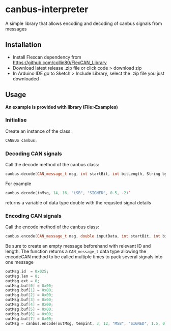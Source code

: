 # canbus-interpreter

A simple library that allows encoding and decoding of canbus signals from messages

## Installation

* Install Flexcan dependency from https://github.com/collin80/FlexCAN_Library
* Download latest release .zip file or click code > download zip
* In Arduino IDE go to Sketch > Include Library, select the .zip file you just downloaded

## Usage

**An example is provided with library (File>Examples)**

### Initialise
Create an instance of the class:
``` c++
CANBUS canbus;
```

### Decoding CAN signals

Call the decode method of the canbus class:  
``` c++
canbus.decode(CAN_message_t msg, int startBit, int bitLength, String byteOrder, String dataType, double Scale, double bias)`
```

For example  
``` c++
canbus.decode(inMsg, 14, 16, "LSB", "SIGNED", 0.5, -2)`
```

returns a variable of data type double with the requsted signal details

### Encoding CAN signals  
  
Call the encode method of the canbus class:  
``` c++
canbus.encode(CAN_message_t msg, double inputData, int startBit, int bitLength, String byteOrder, String dataType, double Scale, double bias)
```

Be sure to create an empty message beforehand with relevant ID and length. The function returns a `CAN_message_t` data type allowing the encodeCAN method to be called multiple times to pack several signals into one message

``` c++
outMsg.id  = 0x025;
outMsg.len = 8;
outMsg.ext = 0;
outMsg.buf[0] = 0x00;
outMsg.buf[1] = 0x00;
outMsg.buf[2] = 0x00;
outMsg.buf[3] = 0x00;
outMsg.buf[4] = 0x00;
outMsg.buf[5] = 0x00;
outMsg.buf[6] = 0x00;
outMsg.buf[7] = 0x00;
outMsg = canbus.encode(outMsg, tempint, 3, 12, "MSB", "SIGNED", 1.5, 0);`
```
